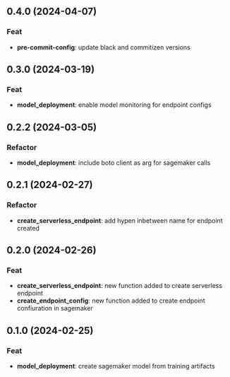 ## 0.4.0 (2024-04-07)

### Feat

- **pre-commit-config**: update black and commitizen versions

## 0.3.0 (2024-03-19)

### Feat

- **model_deployment**: enable model monitoring for endpoint configs

## 0.2.2 (2024-03-05)

### Refactor

- **model_deployment**: include boto client as arg for sagemaker calls

## 0.2.1 (2024-02-27)

### Refactor

- **create_serverless_endpoint**: add hypen inbetween name for endpoint created

## 0.2.0 (2024-02-26)

### Feat

- **create_serverless_endpoint**: new function added to create serverless endpoint
- **create_endpoint_config**: new function added to create endpoint confiuration in sagemaker

## 0.1.0 (2024-02-25)

### Feat

- **model_deployment**: create sagemaker model from training artifacts
